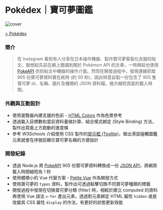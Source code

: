 # Pokédex｜寶可夢圖鑑

![cover](https://cdn.dribbble.com/users/3800131/screenshots/20303659/media/a695a56b7758e2b27ccf3e5d1574daab.png)

[> Pokédex](https://po-poke-pokedex.netlify.app/)

### 簡介
> 在 Instagram 看到有人分享在日本操作機器、製作寶可夢客製化衣服的貼文，聯想起先前在網上閱讀到關於 Pokémon API 的文章，一時興起也使用 [PokeAPI](https://pokeapi.co/) 仿刻貼文中機器的操作介面。然而在開發過程中，發現連續抓取 905 份寶可夢資料實在耗時 (約 50 秒)，因此特意自製一份包含了 905 隻寶可夢 id、名稱、圖片及種類的 JSON 資料檔，極大縮短頁面的載入時間。

### 外觀與互動設計
- 使用瀏覽器內建支援的色彩 - [HTML Colors](https://www.w3schools.com/tags/ref_colornames.asp) 作為色票參考
- 透過載入目標數和當前資料量做計算、結合樣式綁定 (Style Binding) 方法，製作出頁面上方跑動的進度條
- 參考 W3Schools 介紹使用 CSS 製作的[提示框 (Tooltip)](https://www.w3schools.com/css/css_tooltip.asp)，做出滑鼠碰觸圖鑑元素就會在序號前顯示寶可夢名稱的方便設計

### 開發紀錄
- 透過 Node.js 將 [PokeAPI](https://pokeapi.co/) 905 份寶可夢資料轉換成一份 [JSON API](https://raw.githubusercontent.com/rayc2045/pokedex/main/data/PokeApi.json)，將網頁載入時間縮短為 1 秒
- 使用體積小的 Vue 代替方案 - [Petite Vue](https://github.com/vuejs/petite-vue) 作為開發方式
- 使用寶可夢的 `types` 資料，製作出可透過點擊切換不同寶可夢種類的標籤
- 開發過程中發現在切換寶可夢分類 (filter) 時，相較於建立 computed 的資料再使用 Vue 語法 `v-for` 產出元素，透過對元素綁定 HTML 屬性 `hidden` 或是改變其 CSS 屬性 `display` 的作法，有更好的狀態更新效能
